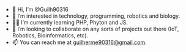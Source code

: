 - 👋 Hi, I’m @Guilh90316
- 👀 I’m interested in technology, programming, robotics and biology.
- 👨‍💻 I’m currently learning PHP, Phyton and JS.
- 🦾 I’m looking to collaborate on any sorts of projects out there (IoT, Robotics, Bioinformatics, etc).
- 📫 You can reach me at guilherme90316@gmail.com.
